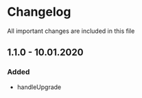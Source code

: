 # Changelog
All important changes are included in this file
## 1.1.0 - 10.01.2020
### Added
- handleUpgrade
